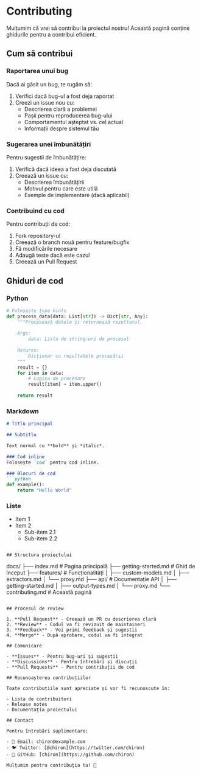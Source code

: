 # Contributing

Mulțumim că vrei să contribui la proiectul nostru! Această pagină conține ghidurile pentru a contribui eficient.

## Cum să contribui

### Raportarea unui bug

Dacă ai găsit un bug, te rugăm să:

1. Verifici dacă bug-ul a fost deja raportat
2. Creezi un issue nou cu:
   - Descrierea clară a problemei
   - Pașii pentru reproducerea bug-ului
   - Comportamentul așteptat vs. cel actual
   - Informații despre sistemul tău

### Sugerarea unei îmbunătățiri

Pentru sugestii de îmbunătățire:

1. Verifică dacă ideea a fost deja discutată
2. Creează un issue cu:
   - Descrierea îmbunătățirii
   - Motivul pentru care este utilă
   - Exemple de implementare (dacă aplicabil)

### Contribuind cu cod

Pentru contribuții de cod:

1. Fork repository-ul
2. Creează o branch nouă pentru feature/bugfix
3. Fă modificările necesare
4. Adaugă teste dacă este cazul
5. Creează un Pull Request

## Ghiduri de cod

### Python

```python
# Folosește type hints
def process_data(data: List[str]) -> Dict[str, Any]:
    """Procesează datele și returnează rezultatul.
    
    Args:
        data: Lista de string-uri de procesat
        
    Returns:
        Dicționar cu rezultatele procesării
    """
    result = {}
    for item in data:
        # Logica de procesare
        result[item] = item.upper()
    
    return result
```

### Markdown

```markdown
# Titlu principal

## Subtitlu

Text normal cu **bold** și *italic*.

### Cod inline
Folosește `cod` pentru cod inline.

### Blocuri de cod
```python
def example():
    return "Hello World"
```

### Liste
- Item 1
- Item 2
  - Sub-item 2.1
  - Sub-item 2.2
```

## Structura proiectului

```
docs/
├── index.md              # Pagina principală
├── getting-started.md    # Ghid de început
├── features/             # Funcționalități
│   ├── custom-models.md
│   ├── extractors.md
│   └── proxy.md
├── api/                  # Documentație API
│   ├── getting-started.md
│   ├── output-types.md
│   └── proxy.md
└── contributing.md       # Această pagină
```

## Procesul de review

1. **Pull Request** - Creează un PR cu descrierea clară
2. **Review** - Codul va fi revizuit de maintaineri
3. **Feedback** - Vei primi feedback și sugestii
4. **Merge** - După aprobare, codul va fi integrat

## Comunicare

- **Issues** - Pentru bug-uri și sugestii
- **Discussions** - Pentru întrebări și discuții
- **Pull Requests** - Pentru contribuții de cod

## Recunoașterea contribuțiilor

Toate contribuțiile sunt apreciate și vor fi recunoscute în:

- Lista de contribuitori
- Release notes
- Documentația proiectului

## Contact

Pentru întrebări suplimentare:

- 📧 Email: chiron@example.com
- 🐦 Twitter: [@chiron](https://twitter.com/chiron)
- 🐙 GitHub: [chiron](https://github.com/chiron)

Mulțumim pentru contribuția ta! 🙏 